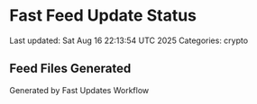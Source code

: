 # Fast Feed Update Status
Last updated: Sat Aug 16 22:13:54 UTC 2025
Categories: crypto

## Feed Files Generated

Generated by Fast Updates Workflow
